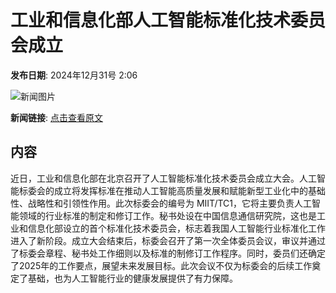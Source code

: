 # 工业和信息化部人工智能标准化技术委员会成立

**发布日期**: 2024年12月31号 2:06

![新闻图片](https://pic.chinaz.com/picmap/thumb/202304271137061352_1.jpg)

**新闻链接**: [点击查看原文](https://www.aibase.com/zh/news/14373)

## 内容

近日，工业和信息化部在北京召开了人工智能标准化技术委员会成立大会。人工智能标委会的成立将发挥标准在推动人工智能高质量发展和赋能新型工业化中的基础性、战略性和引领性作用。此次标委会的编号为 MIIT/TC1，它将主要负责人工智能领域的行业标准的制定和修订工作。秘书处设在中国信息通信研究院，这也是工业和信息化部设立的首个标准化技术委员会，标志着我国人工智能行业标准化工作进入了新阶段。成立大会结束后，标委会召开了第一次全体委员会议，审议并通过了标委会章程、秘书处工作细则以及标准的制修订工作程序。同时，委员们还确定了2025年的工作要点，展望未来发展目标。此次会议不仅为标委会的后续工作奠定了基础，也为人工智能行业的健康发展提供了有力保障。
